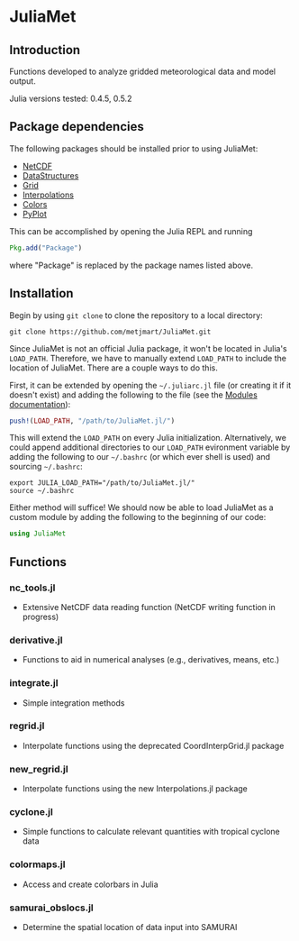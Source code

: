 # JuliaMet

## Introduction

Functions developed to analyze gridded meteorological data and model output. 

Julia versions tested: 0.4.5, 0.5.2 

## Package dependencies 

The following packages should be installed prior to using JuliaMet:

* [NetCDF](https://github.com/JuliaGeo/NetCDF.jl)
* [DataStructures](https://github.com/JuliaCollections/DataStructures.jl)
* [Grid](https://github.com/timholy/Grid.jl)
* [Interpolations](https://github.com/JuliaMath/Interpolations.jl)
* [Colors](https://github.com/JuliaGraphics/Colors.jl)
* [PyPlot](https://github.com/JuliaPy/PyPlot.jl)

This can be accomplished by opening the Julia REPL and running
```julia
Pkg.add("Package")
```
where "Package" is replaced by the package names listed above.

## Installation

Begin by using `git clone` to clone the repository to a local directory:
```
git clone https://github.com/metjmart/JuliaMet.git
```

Since JuliaMet is not an official Julia package, it won't be located in 
Julia's `LOAD_PATH`. Therefore, we have to manually extend `LOAD_PATH` to 
include the location of JuliaMet. There are a couple ways to do this. 

First, it can be extended by opening the `~/.juliarc.jl` file (or creating it 
if it doesn't exist) and adding the following to the file
(see the [Modules documentation](https://docs.julialang.org/en/stable/manual/modules/)):
```julia
push!(LOAD_PATH, "/path/to/JuliaMet.jl/")
```
This will extend the `LOAD_PATH` on every Julia initialization. Alternatively, 
we could append additional directories to our `LOAD_PATH` evironment variable 
by adding the following to our `~/.bashrc` (or which ever shell is used) and 
sourcing `~/.bashrc`:
```
export JULIA_LOAD_PATH="/path/to/JuliaMet.jl/"
source ~/.bashrc
```
Either method will suffice! We should now be able to load JuliaMet as a custom
module by adding the following to the beginning of our code:
```julia
using JuliaMet
```

## Functions

### nc_tools.jl 
* Extensive NetCDF data reading function (NetCDF writing function in progress)

### derivative.jl 
* Functions to aid in numerical analyses (e.g., derivatives, means, etc.)

### integrate.jl
* Simple integration methods

### regrid.jl 
* Interpolate functions using the deprecated CoordInterpGrid.jl package 

### new_regrid.jl 
* Interpolate functions using the new Interpolations.jl package

### cyclone.jl 
* Simple functions to calculate relevant quantities with tropical cyclone data

### colormaps.jl 
* Access and create colorbars in Julia

### samurai_obslocs.jl 
* Determine the spatial location of data input into SAMURAI



